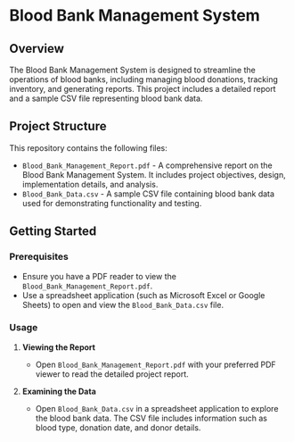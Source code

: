 # Blood Bank Management System

## Overview

The Blood Bank Management System is designed to streamline the operations of blood banks, including managing blood donations, tracking inventory, and generating reports. This project includes a detailed report and a sample CSV file representing blood bank data.

## Project Structure

This repository contains the following files:

- `Blood_Bank_Management_Report.pdf` - A comprehensive report on the Blood Bank Management System. It includes project objectives, design, implementation details, and analysis.
- `Blood_Bank_Data.csv` - A sample CSV file containing blood bank data used for demonstrating functionality and testing.

## Getting Started

### Prerequisites

- Ensure you have a PDF reader to view the `Blood_Bank_Management_Report.pdf`.
- Use a spreadsheet application (such as Microsoft Excel or Google Sheets) to open and view the `Blood_Bank_Data.csv` file.

### Usage

1. **Viewing the Report**
   - Open `Blood_Bank_Management_Report.pdf` with your preferred PDF viewer to read the detailed project report.

2. **Examining the Data**
   - Open `Blood_Bank_Data.csv` in a spreadsheet application to explore the blood bank data. The CSV file includes information such as blood type, donation date, and donor details.


